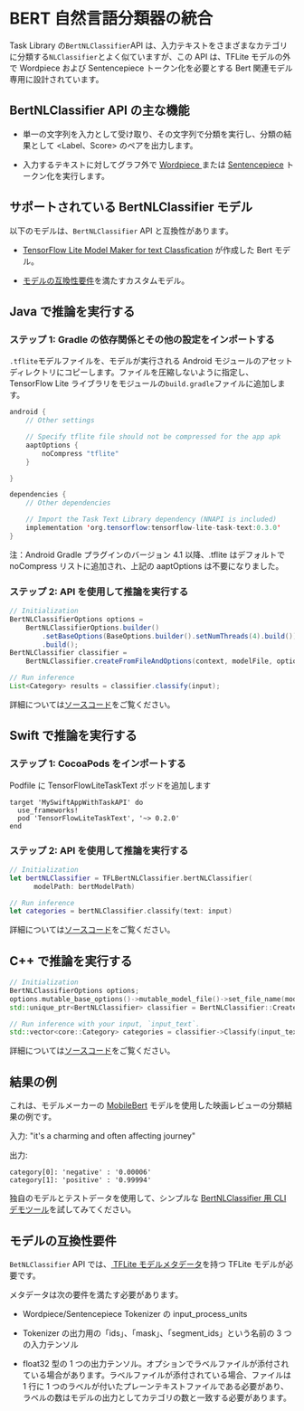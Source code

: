 # BERT 自然言語分類器の統合

Task Library の`BertNLClassifier`API は、入力テキストをさまざまなカテゴリに分類する`NLClassifier`とよく似ていますが、この API は、TFLite モデルの外で Wordpiece および Sentencepiece トークン化を必要とする Bert 関連モデル専用に設計されています。

## BertNLClassifier API の主な機能

- 単一の文字列を入力として受け取り、その文字列で分類を実行し、分類の結果として &lt;Label、Score&gt; のペアを出力します。

- 入力するテキストに対してグラフ外で [Wordpiece ](https://github.com/tensorflow/tflite-support/blob/master/tensorflow_lite_support/cc/text/tokenizers/bert_tokenizer.h) または [Sentencepiece](https://github.com/tensorflow/tflite-support/blob/master/tensorflow_lite_support/cc/text/tokenizers/sentencepiece_tokenizer.h) トークン化を実行します。

## サポートされている BertNLClassifier モデル

以下のモデルは、`BertNLClassifier` API と互換性があります。

- [TensorFlow Lite Model Maker for text Classfication](https://www.tensorflow.org/lite/models/modify/model_maker/text_classification) が作成した Bert モデル。

- [モデルの互換性要件](#model-compatibility-requirements)を満たすカスタムモデル。

## Java で推論を実行する

### ステップ 1: Gradle の依存関係とその他の設定をインポートする

`.tflite`モデルファイルを、モデルが実行される Android モジュールのアセットディレクトリにコピーします。ファイルを圧縮しないように指定し、TensorFlow Lite ライブラリをモジュールの`build.gradle`ファイルに追加します。

```java
android {
    // Other settings

    // Specify tflite file should not be compressed for the app apk
    aaptOptions {
        noCompress "tflite"
    }

}

dependencies {
    // Other dependencies

    // Import the Task Text Library dependency (NNAPI is included)
    implementation 'org.tensorflow:tensorflow-lite-task-text:0.3.0'
}
```

注：Android Gradle プラグインのバージョン 4.1 以降、.tflite はデフォルトで noCompress リストに追加され、上記の aaptOptions は不要になりました。

### ステップ 2: API を使用して推論を実行する

```java
// Initialization
BertNLClassifierOptions options =
    BertNLClassifierOptions.builder()
        .setBaseOptions(BaseOptions.builder().setNumThreads(4).build())
        .build();
BertNLClassifier classifier =
    BertNLClassifier.createFromFileAndOptions(context, modelFile, options);

// Run inference
List<Category> results = classifier.classify(input);
```

詳細については[ソースコード](https://github.com/tensorflow/tflite-support/blob/master/tensorflow_lite_support/java/src/java/org/tensorflow/lite/task/text/nlclassifier/BertNLClassifier.java)をご覧ください。

## Swift で推論を実行する

### ステップ 1: CocoaPods をインポートする

Podfile に TensorFlowLiteTaskText ポッドを追加します

```
target 'MySwiftAppWithTaskAPI' do
  use_frameworks!
  pod 'TensorFlowLiteTaskText', '~> 0.2.0'
end
```

### ステップ 2: API を使用して推論を実行する

```swift
// Initialization
let bertNLClassifier = TFLBertNLClassifier.bertNLClassifier(
      modelPath: bertModelPath)

// Run inference
let categories = bertNLClassifier.classify(text: input)
```

詳細については[ソースコード](https://github.com/tensorflow/tflite-support/blob/master/tensorflow_lite_support/cc/task/text/nlclassifier/bert_nl_classifier.h)をご覧ください。

## C++ で推論を実行する

```c++
// Initialization
BertNLClassifierOptions options;
options.mutable_base_options()->mutable_model_file()->set_file_name(model_path);
std::unique_ptr<BertNLClassifier> classifier = BertNLClassifier::CreateFromOptions(options).value();

// Run inference with your input, `input_text`.
std::vector<core::Category> categories = classifier->Classify(input_text);
```

詳細については[ソースコード](https://github.com/tensorflow/tflite-support/blob/master/tensorflow_lite_support/cc/task/text/bert_nl_classifier.h)をご覧ください。

## 結果の例

これは、モデルメーカーの [MobileBert](https://www.tensorflow.org/lite/models/modify/model_maker/text_classification) モデルを使用した映画レビューの分類結果の例です。

入力: "it's a charming and often affecting journey"

出力:

```
category[0]: 'negative' : '0.00006'
category[1]: 'positive' : '0.99994'
```

独自のモデルとテストデータを使用して、シンプルな [BertNLClassifier 用 CLI デモツール](https://github.com/tensorflow/tflite-support/blob/master/tensorflow_lite_support/examples/task/text/desktop/README.md#bertnlclassifier)を試してみてください。

## モデルの互換性要件

`BetNLClassifier` API では、[ TFLite モデルメタデータ](../../models/convert/metadata.md)を持つ TFLite モデルが必要です。

メタデータは次の要件を満たす必要があります。

- Wordpiece/Sentencepiece Tokenizer の input_process_units

- Tokenizer の出力用の「ids」、「mask」、「segment_ids」という名前の 3 つの入力テンソル

- float32 型の 1 つの出力テンソル。オプションでラベルファイルが添付されている場合があります。ラベルファイルが添付されている場合、ファイルは 1 行に 1 つのラベルが付いたプレーンテキストファイルである必要があり、ラベルの数はモデルの出力としてカテゴリの数と一致する必要があります。
